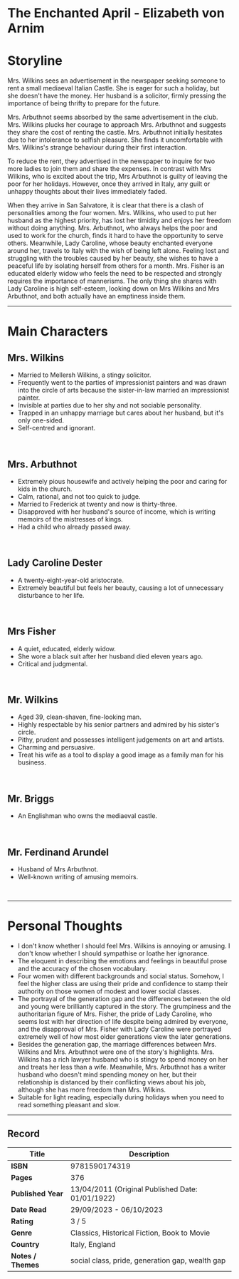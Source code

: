 # The Enchanted April - Elizabeth von Arnim

# Storyline
Mrs. Wilkins sees an advertisement in the newspaper seeking someone to rent a small mediaeval Italian Castle. She is eager for such a holiday, but she doesn't have the money. Her husband is a solicitor, firmly pressing the importance of being thrifty to prepare for the future.

Mrs. Arbuthnot seems absorbed by the same advertisement in the club. Mrs. Wilkins plucks her courage to approach Mrs. Arbuthnot and suggests they share the cost of renting the castle. Mrs. Arbuthnot initially hesitates due to her intolerance to selfish pleasure. She finds it uncomfortable with Mrs. Wilkins's strange behaviour during their first interaction.

To reduce the rent, they advertised in the newspaper to inquire for two more ladies to join them and share the expenses. In contrast with Mrs Wilkins, who is excited about the trip, Mrs Arbuthnot is guilty of leaving the poor for her holidays. However, once they arrived in Italy, any guilt or unhappy thoughts about their lives immediately faded.

When they arrive in San Salvatore, it is clear that there is a clash of personalities among the four women. Mrs. Wilkins, who used to put her husband as the highest priority, has lost her timidity and enjoys her freedom without doing anything. Mrs. Arbuthnot, who always helps the poor and used to work for the church, finds it hard to have the opportunity to serve others. Meanwhile, Lady Caroline, whose beauty enchanted everyone around her, travels to Italy with the wish of being left alone. Feeling lost and struggling with the troubles caused by her beauty, she wishes to have a peaceful life by isolating herself from others for a month. Mrs. Fisher is an educated elderly widow who feels the need to be respected and strongly requires the importance of mannerisms. The only thing she shares with Lady Caroline is high self-esteem, looking down on Mrs Wilkins and Mrs Arbuthnot, and both actually have an emptiness inside them.
<br>

***

# Main Characters
## Mrs. Wilkins
- Married to Mellersh Wilkins, a stingy solicitor.
- Frequently went to the parties of impressionist painters and was drawn into the circle of arts because the sister-in-law married an impressionist painter.
- Invisible at parties due to her shy and not sociable personality.
- Trapped in an unhappy marriage but cares about her husband, but it's only one-sided.
- Self-centred and ignorant.
<br>

## Mrs. Arbuthnot
- Extremely pious housewife and actively helping the poor and caring for kids in the church.
- Calm, rational, and not too quick to judge.
- Married to Frederick at twenty and now is thirty-three.
- Disapproved with her husband's source of income, which is writing memoirs of the mistresses of kings.
- Had a child who already passed away.
<br>

## Lady Caroline Dester
- A twenty-eight-year-old aristocrate.
- Extremely beautiful but feels her beauty, causing a lot of unnecessary disturbance to her life.
<br>

## Mrs Fisher
- A quiet, educated, elderly widow.
- She wore a black suit after her husband died eleven years ago.
- Critical and judgmental.
<br>

## Mr. Wilkins
- Aged 39, clean-shaven, fine-looking man.
- Highly respectable by his senior partners and admired by his sister's circle.
- Pithy, prudent and possesses intelligent judgements on art and artists.
- Charming and persuasive.
- Treat his wife as a tool to display a good image as a family man for his business.
<br>

## Mr. Briggs
- An Englishman who owns the mediaeval castle.
<br>

## Mr. Ferdinand Arundel
- Husband of Mrs Arbuthnot.
- Well-known writing of amusing memoirs.
<br>

***

# Personal Thoughts
- I don't know whether I should feel Mrs. Wilkins is annoying or amusing. I don't know whether I should sympathise or loathe her ignorance.
- The eloquent in describing the emotions and feelings in beautiful prose and the accuracy of the chosen vocabulary.
- Four women with different backgrounds and social status. Somehow, I feel the higher class are using their pride and confidence to stamp their authority on those women of modest and lower social classes.
- The portrayal of the generation gap and the differences between the old and young were brilliantly captured in the story. The grumpiness and the authoritarian figure of Mrs. Fisher, the pride of Lady Caroline, who seems lost with her direction of life despite being admired by everyone, and the disapproval of Mrs. Fisher with Lady Caroline were portrayed extremely well of how most older generations view the later generations.
- Besides the generation gap, the marriage differences between Mrs. Wilkins and Mrs. Arbuthnot were one of the story's highlights. Mrs. Wilkins has a rich lawyer husband who is stingy to spend money on her and treats her less than a wife. Meanwhile, Mrs. Arbuthnot has a writer husband who doesn't mind spending money on her, but their relationship is distanced by their conflicting views about his job, although she has more freedom than Mrs. Wilkins.
- Suitable for light reading, especially during holidays when you need to read something pleasant and slow.

***

## Record
| Title | Description |
| -- | -- |
| **ISBN** | 9781590174319 |
| **Pages** | 376 |
| **Published Year** | 13/04/2011 (Original Published Date: 01/01/1922) |
| **Date Read** | 29/09/2023 - 06/10/2023 |
| **Rating** | 3 / 5 |
| **Genre** | Classics, Historical Fiction, Book to Movie |
| **Country** | Italy, England |
| **Notes / Themes** | social class, pride, generation gap, wealth gap | 
